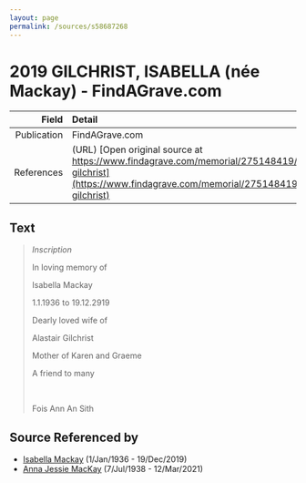 ```yaml
---
layout: page
permalink: /sources/s58687268
---
```


# 2019 GILCHRIST, ISABELLA (née Mackay) - FindAGrave.com

Field | Detail
---:|:---
Publication | FindAGrave.com
References | (URL) [Open original source at https://www.findagrave.com/memorial/275148419/isabella-gilchrist](https://www.findagrave.com/memorial/275148419/isabella-gilchrist)

## Text

> *Inscription*
>
> In loving memory of
>
> Isabella Mackay
>
> 1.1.1936 to 19.12.2919
>
> Dearly loved wife of
>
> Alastair Gilchrist
>
> Mother of Karen and Graeme
>
> A friend to many
>
> <br/>
>
> Fois Ann An Sith
>

## Source Referenced by

* [Isabella Mackay](../people/@25303611@-isabella-mackay-b1936-1-1-d2019-12-19.md) (1/Jan/1936 - 19/Dec/2019)
* [Anna Jessie MacKay](../people/@41265374@-anna-jessie-mackay-b1938-7-7-d2021-3-12.md) (7/Jul/1938 - 12/Mar/2021)
